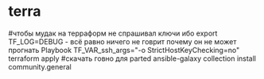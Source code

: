 # terra
#чтобы мудак на терраформ не спрашивал ключи ибо export TF_LOG=DEBUG - всё равно ничего не говрит почему он не может прогнать Playbook
TF_VAR_ssh_args="-o StrictHostKeyChecking=no" terraform apply
#скачать говно для parted
ansible-galaxy collection install community.general
